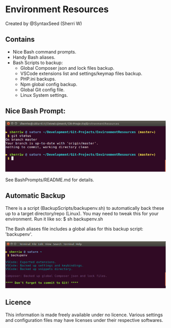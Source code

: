 # Environment Resources

Created by @SyntaxSeed (Sherri W)

## Contains ##

* Nice Bash command prompts.
* Handy Bash aliases.
* Bash Scripts to backup:
    * Global Composer json and lock files backup.
    * VSCode extensions list and settings/keymap files backup.
    * PHP.ini backups.
    * Npm global config backup.
    * Global Git config file.
    * Linux System settings.

## Nice Bash Prompt: ##

![Bash prompt with Git info](https://github.com/syntaxseed/environmentresources/blob/master/assets/images/prompt.png)

See BashPrompts/README.md for details.

## Automatic Backup

There is a script (BackupScripts/backupenv.sh) to automatically back these up to a target directory/repo (Linux). You may need to tweak this for your environment. Run it like so:
$ sh backupenv.sh

The Bash aliases file includes a global alias for this backup script: 'backupenv'.

![VS Code backup script.](https://github.com/syntaxseed/environmentresources/blob/master/assets/images/backup-script.png)

## Licence

This information is made freely available under no licence.
Various settings and configuration files may have licenses under their respective softwares.
